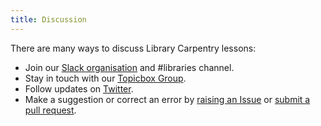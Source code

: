 ```yaml
---
title: Discussion
---
```


There are many ways to discuss Library Carpentry lessons:

- Join our [Slack organisation](https://swc-slack-invite.herokuapp.com/) and #libraries channel.
- Stay in touch with our [Topicbox Group](https://carpentries.topicbox.com/groups/discuss-library-carpentry).
- Follow updates on [Twitter](https://twitter.com/LibCarpentry).
- Make a suggestion or correct an error by [raising an Issue](https://github.com/LibraryCarpentry/lc-shell/issues) or [submit a pull request](https://github.com/LibraryCarpentry/lc-shell/pulls).
